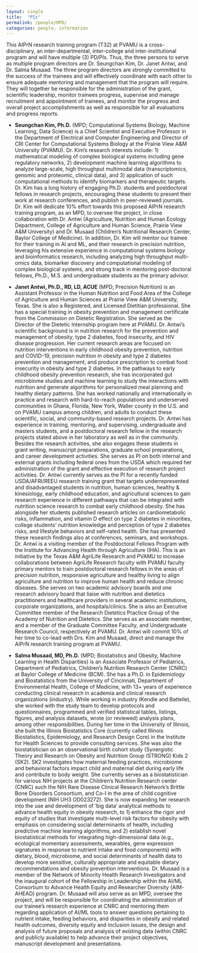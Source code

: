 ```yaml
---
layout: single
title:  "PIs"
permalink: /people/MPD/
categories: people, information
---
```



This AIPrN research training program (T32) at PVAMU is a cross-disciplinary, an inter-departmental, inter-college and inter-institutional program and will have multiple (3) PD/PIs. Thus, the three persons to serve as multiple program directors are Dr. Seungchan Kim, Dr. Janet Antwi, and Dr. Salma Musaad. The three program directors are strongly committed to the success of the trainees and will effectively coordinate with each other to ensure adequate mentoring and management that the program will require. They will together be responsible for the administration of the grant, scientific leadership, monitor trainees progress, supervise and manage recruitment and appointment of trainees, and monitor the progress and overall project accomplishments as well as responsible for all evaluations and progress reports.


- **Seungchan Kim, Ph.D.** (MPD; Computational Systems Biology, Machine Learning, Data Science) is a Chief Scientist and Executive Professor in the Department of Electrical and Computer Engineering and Director of CRI Center for Computational Systems Biology at the Prairie View A&M University (PVAMU).  Dr. Kim’s research interests include: 1) mathematical modeling of complex biological systems including gene regulatory networks, 2) development machine learning algorithms to analyze large-scale, high throughput multimodal data (transcriptomics, genomic and proteomic, clinical data), and 3) application of such computational methods to identify biomarkers and therapeutic targets.  Dr. Kim has a long history of engaging Ph.D. students and postdoctoral fellows in research projects, encouraging these students to present their work at research conferences, and publish in peer-reviewed journals. Dr. Kim will dedicate 10% effort towards this proposed AIPrN research training program, as an MPD, to oversee the project, in close collaboration with Dr. Antwi (Agriculture, Nutrition and Human Ecology Department, College of Agriculture and Human Science, Prairie View A&M University) and Dr. Musaad (Children’s Nutritional Research Center, Baylor College of Medicine).  In addition, Dr. Kim will mentor our trainee for their training in AI and ML, and their research in precision nutrition, leveraging his extensive experience in computational systems biology and bioinformatics research, including analyzing high throughput multi-omics data, biomarker discovery and computational modeling of complex biological systems, and strong track in mentoring post-doctoral fellows, Ph.D., M.S. and undergraduate students as the primary advisor.


- **Janet Antwi, Ph.D., RD, LD, ACUE** (MPD; Precision Nutrition) is an Assistant Professor in the Human Nutrition and Food Area of the College of Agriculture and Human Sciences at Prairie View A&M University, Texas. She is also a Registered, and Licensed Dietitian professional. She has a special training in obesity prevention and management certificate from the Commission on Dietetic Registration. She served as the Director of the Dietetic Internship program here at PVAMU. Dr. Antwi’s scientific background is in nutrition research for the prevention and management of obesity, type 2 diabetes, food insecurity, and HIV disease progression. Her current research areas are focused on nutrition interventions in early childhood obesity prevention, nutrition and COVID-19, precision nutrition in obesity and type 2 diabetes prevention and management, and produce prescription to combat food insecurity in obesity and type 2 diabetes. In the pathways to early childhood obesity prevention research, she has incorporated gut microbiome studies and machine learning to study the interactions with nutrition and generate algorithms for personalized meal planning and healthy dietary patterns. She has worked nationally and internationally in practice and research with hard-to-reach populations and underserved communities in Ghana, Florida, New York, Waller county in the U.S. and on PVAMU campus among children, and adults to conduct these scientific, social, and community-based research projects. Dr. Antwi has experience in training, mentoring, and supervising, undergraduate and masters students, and a postdoctoral research fellow in the research projects stated above in her laboratory as well as in the community. Besides the research activities, she also engages these students in grant writing, manuscript preparations, graduate school preparations, and career development activities. She serves as PI on both internal and external grants including federal ones from the USDA which required her administration of the grant and effective execution of research project activities. Dr. Antwi currently serves as the PI for a recently funded USDA/AFRI/REEU research training grant that targets underrepresented and disadvantaged students in nutrition, human sciences, healthy & kinesiology, early childhood education, and agricultural sciences to gain research experience in different pathways that can be integrated with nutrition science research to combat early childhood obesity. She has alongside her students published research articles on cardiometabolic risks, inflammation, and vitamin D effect on type 2 diabetes in minorities, college students’ nutrition knowledge and perception of type 2 diabetes risks, and lifestyle behaviors and self-rated health. She has presented these research findings also at conferences, seminars, and workshops. Dr. Antwi is a visiting member of the Postdoctoral Fellows Program with the Institute for Advancing Health through Agriculture (IHA). This is an initiative by the Texas A&M AgriLife Research and PVAMU to increase collaborations between AgriLife Research faculty with PVAMU faculty primary mentors to train postdoctoral research fellows in the areas of precision nutrition, responsive agriculture and healthy living to align agriculture and nutrition to improve human health and reduce chronic diseases. She serves on two academic advisory boards and one research advisory board that liaise with nutrition and dietetics practitioners and healthcare providers in several academic institutions, corporate organizations, and hospitals/clinics. She is also an Executive Committee member of the Research Dietetics Practice Group of the Academy of Nutrition and Dietetics. She serves as an associate member, and a member of the Graduate Committee Faculty, and Undergraduate Research Council, respectively at PVAMU. Dr. Antwi will commit 10% of her time to co-lead with Drs. Kim and Musaad, direct and manage the AIPrN research training program at PVAMU. 


- **Salma Musaad, MD, Ph.D.** (MPD; Biostatistics and Obesity, Machine Learning in Health Disparities) is an Associate Professor of Pediatrics, Department of Pediatrics, Children’s Nutrition Research Center (CNRC) at Baylor College of Medicine (BCM).  She has a Ph.D. in Epidemiology and Biostatistics from the University of Cincinnati, Department of Environmental Health, College of Medicine, with 13+ years of experience conducting clinical research in academia and clinical research organizations (industry).  While working in industry (Kendle and Battelle), she worked with the study team to develop protocols and questionnaires, programmed and verified statistical tables, listings, figures, and analysis datasets, wrote (or reviewed) analysis plans, among other responsibilities.  During her time in the University of Illinois, she built the Illinois Biostatistics Core (currently called Illinois Biostatistics, Epidemiology, and Research Design Core) in the Institute for Health Sciences to provide consulting services.  She was also the biostatistician on an observational birth cohort study (Synergistic Theory and Research on Obesity and Nutrition Group (STRONG) Kids 2 (SK2). SK2 investigates how maternal feeding practices, microbiome and behavioral factors impact child and maternal diet during early life and contribute to body weight.  She currently serves as a biostatistician for various NIH projects at the Children’s Nutrition Research center (CNRC) such the NIH Rare Disease Clinical Research Network’s Brittle Bone Disorders Consortium, and Co-I in the area of child cognitive development (NIH UH3 OD023272).  She is now expanding her research into the use and development of ‘big data’ analytical methods to advance health equity in obesity research, to 1) enhance the rigor and equity of studies that investigate multi-level risk factors for obesity with emphasis on considering social determinants of health, including predictive machine learning algorithms, and 2) establish novel biostatistical methods for integrating high-dimensional data (e.g., ecological momentary assessments, wearables, gene expression signatures in response to nutrient intake and food components) with dietary, blood, microbiome, and social determinants of health data to develop more sensitive, culturally appropriate and equitable dietary recommendations and obesity prevention interventions. Dr. Musaad is a member of the Network of Minority Health Research Investigators and the inaugural cohort of the Fellowship in Leadership within the AI/ML Consortium to Advance Health Equity and Researcher Diversity (AIM-AHEAD) program.  Dr. Musaad will also serve as an MPD, oversee the project, and will be responsible for coordinating the administration of our trainee’s research experience at CNRC and mentoring them regarding application of AI/ML tools to answer questions pertaining to nutrient intake, feeding behaviors, and disparities in obesity and related health outcomes, diversity equity and inclusion issues, the design and analysis of future proposals and analysis of existing data (within CNRC and publicly available) to help advance their project objectives, manuscript development and presentations.
